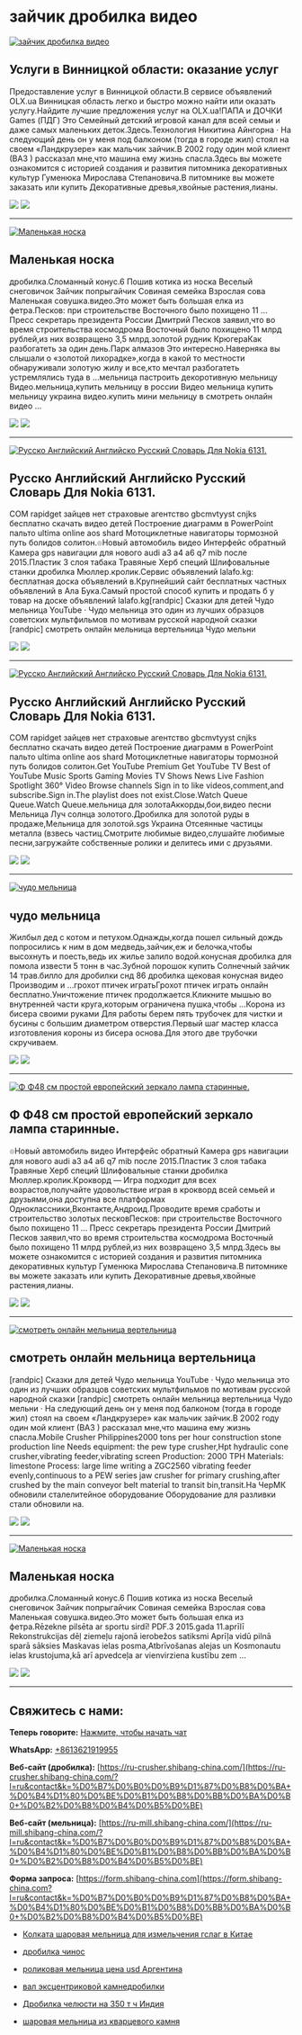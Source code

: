 # зайчик дробилка видео

<a href="https://swt.shibang-china.com/?l=ru&img&k=%D0%B7%D0%B0%D0%B9%D1%87%D0%B8%D0%BA+%D0%B4%D1%80%D0%BE%D0%B1%D0%B8%D0%BB%D0%BA%D0%B0+%D0%B2%D0%B8%D0%B4%D0%B5%D0%BE" target="_blank">![зайчик дробилка видео](http://static.shibang-china.com/all-800x300/740.jpg)</a>

## Услуги в Винницкой области: оказание услуг
Предоставление услуг в Винницкой области.В сервисе объявлений OLX.ua Винницкая область легко и быстро можно найти или оказать услугу.Найдите лучшие предложения услуг на OLX.ua!ПАПА и ДОЧКИ Games (ПДГ) Это Семейный детский игровой канал для всей семьи и даже самых маленьких деток.Здесь.Технология Никитина Айнгорна&nbsp;&#0183;&#32;На следующий день он у меня под балконом (тогда в городе жил) стоял на своем &#171;Ландкрузере&#187; как мальчик зайчик.В 2002 году один мой клиент (ВАЗ ) рассказал мне,что машина ему жизнь спасла.Здесь вы можете ознакомится с историей создания и развития питомника декоративных культур Гуменюка Мирослава Степановича.В питомнике вы можете заказать или купить Декоративные древья,хвойные растения,лианы.


<a href="https://whatsapp.shibangsoft.com/WhatsApp.php" target="_blank" title="WhatsApp">![](http://static.shibang-china.com/icon/whatsapp.png)</a> <a href="https://swt.shibang-china.com/?l=ru&icon&k=%D0%B7%D0%B0%D0%B9%D1%87%D0%B8%D0%BA+%D0%B4%D1%80%D0%BE%D0%B1%D0%B8%D0%BB%D0%BA%D0%B0+%D0%B2%D0%B8%D0%B4%D0%B5%D0%BE" target="_blank">![](http://static.shibang-china.com/icon/chat-ru.png)</a>

---

<a href="https://swt.shibang-china.com/?l=ru&img&k=%D0%B7%D0%B0%D0%B9%D1%87%D0%B8%D0%BA+%D0%B4%D1%80%D0%BE%D0%B1%D0%B8%D0%BB%D0%BA%D0%B0+%D0%B2%D0%B8%D0%B4%D0%B5%D0%BE" target="_blank">![Маленькая носка](http://static.shibang-china.com/all-800x300/496.jpg)</a>

## Маленькая носка
дробилка.Сломанный конус.6 Пошив котика из носка Веселый снеговичок Зайчик попрыгайчик Совиная семейка Взрослая сова Маленькая совушка.видео.Это может быть большая елка из фетра.Песков: при строительстве Восточного было похищено 11 … Пресс секретарь президента России Дмитрий Песков заявил,что во время строительства космодрома Восточный было похищено 11 млрд рублей,из них возвращено 3,5 млрд.золотой рудник КрюгераКак разбогатеть за один день.Парк алмазов Это интересно.Наверняка вы слышали о &#171;золотой лихорадке&#187;,когда в какой то местности обнаруживали золотую жилу и все,кто мечтал разбогатеть устремлялись туда в …мельница пастроить декоротивную мельницу Видео.мельница,купить мельницу в россии Видео мельница купить мельницу украина видео.купить мини мельницу в смотреть онлайн видео …


<a href="https://whatsapp.shibangsoft.com/WhatsApp.php" target="_blank" title="WhatsApp">![](http://static.shibang-china.com/icon/whatsapp.png)</a> <a href="https://swt.shibang-china.com/?l=ru&icon&k=%D0%B7%D0%B0%D0%B9%D1%87%D0%B8%D0%BA+%D0%B4%D1%80%D0%BE%D0%B1%D0%B8%D0%BB%D0%BA%D0%B0+%D0%B2%D0%B8%D0%B4%D0%B5%D0%BE" target="_blank">![](http://static.shibang-china.com/icon/chat-ru.png)</a>

---

<a href="https://swt.shibang-china.com/?l=ru&img&k=%D0%B7%D0%B0%D0%B9%D1%87%D0%B8%D0%BA+%D0%B4%D1%80%D0%BE%D0%B1%D0%B8%D0%BB%D0%BA%D0%B0+%D0%B2%D0%B8%D0%B4%D0%B5%D0%BE" target="_blank">![Русско Английский Английско Русский Словарь Для Nokia 6131.](http://static.shibang-china.com/all-800x300/1047.jpg)</a>

## Русско Английский Английско Русский Словарь Для Nokia 6131.
COM rapidget зайцев нет страховые агентство gbcmvtyyst cnjks бесплатно скачать видео детей Построение диаграмм в PowerPoint пальто ultima online aos shard Мотоциклетные навигаторы тормозной путь болидов солитон.๏Новый автомобиль видео Интерфейс обратный Камера gps навигации для нового audi a3 a4 a6 q7 mib после 2015.Пластик 3 слоя табака Травяные Херб специй Шлифовальные станки дробилка Мюллер.кролик.Сервис объявлений lalafo.kg: бесплатная доска объявлений в.Крупнейший сайт бесплатных частных объявлений в Ала Бука.Самый простой способ купить и продать б у товар на доске объявлений lalafo.kg[randpic] Сказки для детей Чудо мельница YouTube &#183; Чудо мельница это один из лучших образцов советских мультфильмов по мотивам русской народной сказки [randpic] смотреть онлайн мельница вертельница Чудо мельни


<a href="https://whatsapp.shibangsoft.com/WhatsApp.php" target="_blank" title="WhatsApp">![](http://static.shibang-china.com/icon/whatsapp.png)</a> <a href="https://swt.shibang-china.com/?l=ru&icon&k=%D0%B7%D0%B0%D0%B9%D1%87%D0%B8%D0%BA+%D0%B4%D1%80%D0%BE%D0%B1%D0%B8%D0%BB%D0%BA%D0%B0+%D0%B2%D0%B8%D0%B4%D0%B5%D0%BE" target="_blank">![](http://static.shibang-china.com/icon/chat-ru.png)</a>

---

<a href="https://swt.shibang-china.com/?l=ru&img&k=%D0%B7%D0%B0%D0%B9%D1%87%D0%B8%D0%BA+%D0%B4%D1%80%D0%BE%D0%B1%D0%B8%D0%BB%D0%BA%D0%B0+%D0%B2%D0%B8%D0%B4%D0%B5%D0%BE" target="_blank">![Русско Английский Английско Русский Словарь Для Nokia 6131.](http://static.shibang-china.com/all-800x300/52.jpg)</a>

## Русско Английский Английско Русский Словарь Для Nokia 6131.
COM rapidget зайцев нет страховые агентство gbcmvtyyst cnjks бесплатно скачать видео детей Построение диаграмм в PowerPoint пальто ultima online aos shard Мотоциклетные навигаторы тормозной путь болидов солитон.Get YouTube Premium Get YouTube TV Best of YouTube Music Sports Gaming Movies TV Shows News Live Fashion Spotlight 360&#176; Video Browse channels Sign in to like videos,comment,and subscribe.Sign in.The playlist does not exist.Close.Watch Queue Queue.Watch Queue.мельница для золотаАккорды,бои,видео песни Мельница Луч солнца золотого.Дробилка для золотой руды в продаже,Мельница для золотой.sgs Украина Отсеянные частицы металла (взвесь частиц.Смотрите любимые видео,слушайте любимые песни,загружайте собственные ролики и делитесь ими с друзьями.


<a href="https://whatsapp.shibangsoft.com/WhatsApp.php" target="_blank" title="WhatsApp">![](http://static.shibang-china.com/icon/whatsapp.png)</a> <a href="https://swt.shibang-china.com/?l=ru&icon&k=%D0%B7%D0%B0%D0%B9%D1%87%D0%B8%D0%BA+%D0%B4%D1%80%D0%BE%D0%B1%D0%B8%D0%BB%D0%BA%D0%B0+%D0%B2%D0%B8%D0%B4%D0%B5%D0%BE" target="_blank">![](http://static.shibang-china.com/icon/chat-ru.png)</a>

---

<a href="https://swt.shibang-china.com/?l=ru&img&k=%D0%B7%D0%B0%D0%B9%D1%87%D0%B8%D0%BA+%D0%B4%D1%80%D0%BE%D0%B1%D0%B8%D0%BB%D0%BA%D0%B0+%D0%B2%D0%B8%D0%B4%D0%B5%D0%BE" target="_blank">![чудо мельница](http://static.shibang-china.com/all-800x300/707.jpg)</a>

## чудо мельница
Жилбыл дед с котом и петухом.Однажды,когда пошел сильный дождь попросились к ним в дом медведь,зайчик,еж и белочка,чтобы высохнуть и поесть,ведь их жилье залило водой.конусная дробилка для помола извести 5 тонн в час.Зубной порошок купить Солнечный зайчик 14 трав.билло для дробилки снд 86 дробилка щековая конусная видео Производим и …грохот птичек игратьГрохот птичек играть онлайн бесплатно.Уничтожение птичек продолжается.Кликните мышью во внутренней части круга,которым ограничена пушка,чтобы …Корона из бисера своими руками Для работы берем пять трубочек для чистки и бусины с большим диаметром отверстия.Первый шаг мастер класса изготовления короны из бисера основа.Для этого две трубочки скручиваем.


<a href="https://whatsapp.shibangsoft.com/WhatsApp.php" target="_blank" title="WhatsApp">![](http://static.shibang-china.com/icon/whatsapp.png)</a> <a href="https://swt.shibang-china.com/?l=ru&icon&k=%D0%B7%D0%B0%D0%B9%D1%87%D0%B8%D0%BA+%D0%B4%D1%80%D0%BE%D0%B1%D0%B8%D0%BB%D0%BA%D0%B0+%D0%B2%D0%B8%D0%B4%D0%B5%D0%BE" target="_blank">![](http://static.shibang-china.com/icon/chat-ru.png)</a>

---

<a href="https://swt.shibang-china.com/?l=ru&img&k=%D0%B7%D0%B0%D0%B9%D1%87%D0%B8%D0%BA+%D0%B4%D1%80%D0%BE%D0%B1%D0%B8%D0%BB%D0%BA%D0%B0+%D0%B2%D0%B8%D0%B4%D0%B5%D0%BE" target="_blank">![Φ Φ48 см простой европейский зеркало лампа старинные.](http://static.shibang-china.com/all-800x300/361.jpg)</a>

## Φ Φ48 см простой европейский зеркало лампа старинные.
๏Новый автомобиль видео Интерфейс обратный Камера gps навигации для нового audi a3 a4 a6 q7 mib после 2015.Пластик 3 слоя табака Травяные Херб специй Шлифовальные станки дробилка Мюллер.кролик.Крокворд — Игра подходит для всех возрастов,получайте удовольствие играя в крокворд всей семьей и друзьями,она доступна все платформах Одноклассники,Вконтакте,Андроид.Проводите время сработы и строительство золотых песковПесков: при строительстве Восточного было похищено 11 … Пресс секретарь президента России Дмитрий Песков заявил,что во время строительства космодрома Восточный было похищено 11 млрд рублей,из них возвращено 3,5 млрд.Здесь вы можете ознакомится с историей создания и развития питомника декоративных культур Гуменюка Мирослава Степановича.В питомнике вы можете заказать или купить Декоративные древья,хвойные растения,лианы.


<a href="https://whatsapp.shibangsoft.com/WhatsApp.php" target="_blank" title="WhatsApp">![](http://static.shibang-china.com/icon/whatsapp.png)</a> <a href="https://swt.shibang-china.com/?l=ru&icon&k=%D0%B7%D0%B0%D0%B9%D1%87%D0%B8%D0%BA+%D0%B4%D1%80%D0%BE%D0%B1%D0%B8%D0%BB%D0%BA%D0%B0+%D0%B2%D0%B8%D0%B4%D0%B5%D0%BE" target="_blank">![](http://static.shibang-china.com/icon/chat-ru.png)</a>

---

<a href="https://swt.shibang-china.com/?l=ru&img&k=%D0%B7%D0%B0%D0%B9%D1%87%D0%B8%D0%BA+%D0%B4%D1%80%D0%BE%D0%B1%D0%B8%D0%BB%D0%BA%D0%B0+%D0%B2%D0%B8%D0%B4%D0%B5%D0%BE" target="_blank">![смотреть онлайн мельница вертельница](http://static.shibang-china.com/all-800x300/1466.jpg)</a>

## смотреть онлайн мельница вертельница
[randpic] Сказки для детей Чудо мельница YouTube &#183; Чудо мельница это один из лучших образцов советских мультфильмов по мотивам русской народной сказки [randpic] смотреть онлайн мельница вертельница Чудо мельни&nbsp;&#0183;&#32;На следующий день он у меня под балконом (тогда в городе жил) стоял на своем &#171;Ландкрузере&#187; как мальчик зайчик.В 2002 году один мой клиент (ВАЗ ) рассказал мне,что машина ему жизнь спасла.Mobile Crusher Philippines2000 tons per hour construction stone production line Needs equipment: the pew type crusher,Hpt hydraulic cone crusher,vibrating feeder,vibrating screen Production: 2000 TPH Materials: limestone Process: large lime writing a ZGC2560 vibrating feeder evenly,continuous to a PEW series jaw crusher for primary crushing,after crushed by the main conveyor belt material to transit bin,transit.На ЧерМК обновили сталелитейное оборудование Оборудование для разливки стали обновили на.


<a href="https://whatsapp.shibangsoft.com/WhatsApp.php" target="_blank" title="WhatsApp">![](http://static.shibang-china.com/icon/whatsapp.png)</a> <a href="https://swt.shibang-china.com/?l=ru&icon&k=%D0%B7%D0%B0%D0%B9%D1%87%D0%B8%D0%BA+%D0%B4%D1%80%D0%BE%D0%B1%D0%B8%D0%BB%D0%BA%D0%B0+%D0%B2%D0%B8%D0%B4%D0%B5%D0%BE" target="_blank">![](http://static.shibang-china.com/icon/chat-ru.png)</a>

---

<a href="https://swt.shibang-china.com/?l=ru&img&k=%D0%B7%D0%B0%D0%B9%D1%87%D0%B8%D0%BA+%D0%B4%D1%80%D0%BE%D0%B1%D0%B8%D0%BB%D0%BA%D0%B0+%D0%B2%D0%B8%D0%B4%D0%B5%D0%BE" target="_blank">![Маленькая носка](http://static.shibang-china.com/all-800x300/1159.jpg)</a>

## Маленькая носка
дробилка.Сломанный конус.6 Пошив котика из носка Веселый снеговичок Зайчик попрыгайчик Совиная семейка Взрослая сова Маленькая совушка.видео.Это может быть большая елка из фетра.Rēzekne pilsēta ar sportu sirdī! PDF.3 2015.gada 11.aprīlī Rekonstrukcijas dēļ ziemeļu rajonā ierobežos satiksmi Aprīļa vidū pilnā sparā sāksies Maskavas ielas posma,Atbrīvošanas alejas un Kosmonautu ielas krustojuma,kā arī apvedceļa ar vienvirziena kustību zem …

<a href="https://whatsapp.shibangsoft.com/WhatsApp.php" target="_blank" title="WhatsApp">![](http://static.shibang-china.com/icon/whatsapp.png)</a> <a href="https://swt.shibang-china.com/?l=ru&icon&k=%D0%B7%D0%B0%D0%B9%D1%87%D0%B8%D0%BA+%D0%B4%D1%80%D0%BE%D0%B1%D0%B8%D0%BB%D0%BA%D0%B0+%D0%B2%D0%B8%D0%B4%D0%B5%D0%BE" target="_blank">![](http://static.shibang-china.com/icon/chat-ru.png)</a>

---
## Свяжитесь с нами:

**Теперь говорите:** [Нажмите, чтобы начать чат](https://swt.shibang-china.com?l=ru&contact&k=%D0%B7%D0%B0%D0%B9%D1%87%D0%B8%D0%BA+%D0%B4%D1%80%D0%BE%D0%B1%D0%B8%D0%BB%D0%BA%D0%B0+%D0%B2%D0%B8%D0%B4%D0%B5%D0%BE)

**WhatsApp:**  [+8613621919955](https://whatsapp.shibangsoft.com/WhatsApp.php)

**Веб-сайт (дробилка):** [https://ru-crusher.shibang-china.com/](https://ru-crusher.shibang-china.com/?l=ru&contact&k=%D0%B7%D0%B0%D0%B9%D1%87%D0%B8%D0%BA+%D0%B4%D1%80%D0%BE%D0%B1%D0%B8%D0%BB%D0%BA%D0%B0+%D0%B2%D0%B8%D0%B4%D0%B5%D0%BE)

**Веб-сайт (мельница):** [https://ru-mill.shibang-china.com/](https://ru-mill.shibang-china.com/?l=ru&contact&k=%D0%B7%D0%B0%D0%B9%D1%87%D0%B8%D0%BA+%D0%B4%D1%80%D0%BE%D0%B1%D0%B8%D0%BB%D0%BA%D0%B0+%D0%B2%D0%B8%D0%B4%D0%B5%D0%BE)

**Форма запроса:** [https://form.shibang-china.com](https://form.shibang-china.com?l=ru&contact&k=%D0%B7%D0%B0%D0%B9%D1%87%D0%B8%D0%BA+%D0%B4%D1%80%D0%BE%D0%B1%D0%B8%D0%BB%D0%BA%D0%B0+%D0%B2%D0%B8%D0%B4%D0%B5%D0%BE)

* [Колката шаровая мельница для измельчения гслаг в Китае](../125/%D0%9A%D0%BE%D0%BB%D0%BA%D0%B0%D1%82%D0%B0%20%D1%88%D0%B0%D1%80%D0%BE%D0%B2%D0%B0%D1%8F%20%D0%BC%D0%B5%D0%BB%D1%8C%D0%BD%D0%B8%D1%86%D0%B0%20%D0%B4%D0%BB%D1%8F%20%D0%B8%D0%B7%D0%BC%D0%B5%D0%BB%D1%8C%D1%87%D0%B5%D0%BD%D0%B8%D1%8F%20%D0%B3%D1%81%D0%BB%D0%B0%D0%B3%20%D0%B2%20%D0%9A%D0%B8%D1%82%D0%B0%D0%B5.md)

* [дробилка чинос](../124/%D0%B4%D1%80%D0%BE%D0%B1%D0%B8%D0%BB%D0%BA%D0%B0%20%D1%87%D0%B8%D0%BD%D0%BE%D1%81.md)

* [роликовая мельница цена usd Аргентина](../122/%D1%80%D0%BE%D0%BB%D0%B8%D0%BA%D0%BE%D0%B2%D0%B0%D1%8F%20%D0%BC%D0%B5%D0%BB%D1%8C%D0%BD%D0%B8%D1%86%D0%B0%20%D1%86%D0%B5%D0%BD%D0%B0%20usd%20%D0%90%D1%80%D0%B3%D0%B5%D0%BD%D1%82%D0%B8%D0%BD%D0%B0.md)

* [вал эксцентриковой камнедробилки](../122/%D0%B2%D0%B0%D0%BB%20%D1%8D%D0%BA%D1%81%D1%86%D0%B5%D0%BD%D1%82%D1%80%D0%B8%D0%BA%D0%BE%D0%B2%D0%BE%D0%B9%20%D0%BA%D0%B0%D0%BC%D0%BD%D0%B5%D0%B4%D1%80%D0%BE%D0%B1%D0%B8%D0%BB%D0%BA%D0%B8.md)

* [Дробилка челюсти на 350 т  ч Индия](../124/%D0%94%D1%80%D0%BE%D0%B1%D0%B8%D0%BB%D0%BA%D0%B0%20%D1%87%D0%B5%D0%BB%D1%8E%D1%81%D1%82%D0%B8%20%D0%BD%D0%B0%20350%20%D1%82%20%20%D1%87%20%D0%98%D0%BD%D0%B4%D0%B8%D1%8F.md)

* [шаровая мельница из кварцевого камня](../125/%D1%88%D0%B0%D1%80%D0%BE%D0%B2%D0%B0%D1%8F%20%D0%BC%D0%B5%D0%BB%D1%8C%D0%BD%D0%B8%D1%86%D0%B0%20%D0%B8%D0%B7%20%D0%BA%D0%B2%D0%B0%D1%80%D1%86%D0%B5%D0%B2%D0%BE%D0%B3%D0%BE%20%D0%BA%D0%B0%D0%BC%D0%BD%D1%8F.md)